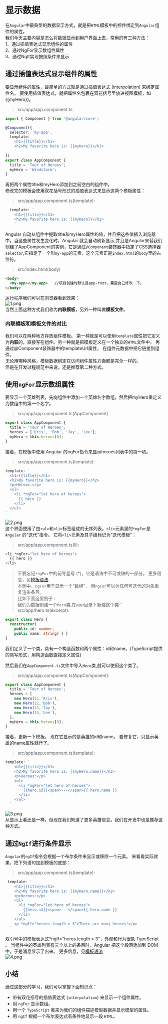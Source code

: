 # 显示数据  
在`Angular`中最典型的数据显示方式，就是把`HTML`模板中的控件绑定到`Angular`组件的属性。  
我们今天主要内容是怎么将数据显示到用户界面上去，常用的有三种方法：  
1、通过插值表达式显示组件的属性  
2、通过NgFor显示数组性属性  
3、通过NgIf实现按照条件来显示  

## 通过插值表达式显示组件的属性  
要显示组件的属性，最简单的方式就是通过插值表达式 (interpolation) 来绑定属性名。 要使用插值表达式，就把属性名包裹在双花括号里放进视图模板，如{{myHero}}。  
> src/app/app.component.ts  
```ts
import { Component } from '@angular/core';

@Component({
  selector: 'my-app',
  template: `
    <h1>{{title}}</h1>
    <h2>My favorite hero is: {{myHero}}</h2>
    `
})
export class AppComponent {
  title = 'Tour of Heroes';
  myHero = 'Windstorm';
}
```  
再把两个属性title和myHero添加到之前空白的组件中。  
修改完的模板会使用双花括号形式的插值表达式来显示这两个模板属性：  
> src/app/app.component.ts(template):  
```ts
  template: `
    <h1>{{title}}</h1>
    <h2>My favorite hero is: {{myHero}}</h2>
    `
```  
Angular 自动从组件中提取title和myHero属性的值，并且把这些值插入浏览器中。当这些属性发生变化时，Angular 就会自动刷新显示,并且是Angular来替我们创建了AppComponent的实例，它是通过`@Component`装饰器中指定了CSS选择器`selector`,它指定了一个叫`my-app`的元素，这个元素正是`index.html`的`body`里的占位符。  
> src/index.html(body)  
```html
<body>
  <my-app></my-app>   //项目创建时默认是app-root，需要自己修改一下。
</body>
```  
运行程序我们可以在浏览器看到效果：  
![1.png](https://github.com/IFYOUUUU/Blog/blob/master/images/Angular2/%E6%A8%A1%E6%9D%BF%E4%B8%8E%E6%95%B0%E6%8D%AE%E7%BB%91%E5%AE%9A/1.png)  
当然上面这种方式我们称为**内联模板**，另外一种叫做**模板文件**。  

### 内联模板和模板文件的对比  
我们可以在两种地方存放组件模板。 第一种就是可以使用`template`属性把它定义为**内联**的，直接写在组件。另一种就是把模板定义在一个独立的`HTML`文件中， 再通过@Component装饰器中的templateUrl属性， 在组件元数据中把它链接到组件。  
无论用哪种风格，模板数据绑定在访问组件属性方面都是完全一样的。  
但是在开发过程规范中来说，还是推荐第二种方式。  

## 使用`ngFor`显示数组属性  
要显示一个英雄列表，先向组件中添加一个英雄名字数组，然后把myHero重定义为数组中的第一个名字。  
> src/app/app.component.ts(AppComponent)
```ts
export class AppComponent {
  title = 'Tour of Heroes';
  heroes = ['Kris', 'Bob', 'Jay', 'Lee'];
  myHero = this.heroes[0];
}
```  
接着，在模板中使用 Angular 的ngFor指令来显示heroes列表中的每一项。  
> src/app/app.component.ts(template):  
```ts
template: `
  <h1>{{title}}</h1>
  <h2>My favorite hero is: {{myHero}}</h2>
  <p>Heroes:</p>
  <ul>
    <li *ngFor="let hero of heroes">
      {{ hero }}
    </li>
  </ul>
`
```  
![2.png](https://github.com/IFYOUUUU/Blog/blob/master/images/Angular2/%E6%A8%A1%E6%9D%BF%E4%B8%8E%E6%95%B0%E6%8D%AE%E7%BB%91%E5%AE%9A/2.png)  
这个界面使用了由`<ul>`和`<li>`标签组成的无序列表。`<li>`元素里的`*ngFor`是 `Angular` 的“迭代”指令。 它将`<li>`元素及其子级标记为“迭代模板”：  
> src/app/app.component.ts(li):  
```ts
<li *ngFor="let hero of heroes">
  {{ hero }}
</li>
```  
> 不要忘记`*ngFor`中的前导星号 (*)。它是语法中不可或缺的一部分。 更多信息，见[模板语法]().  
> 本例中，`ngFor`用于显示一个“数组”， 但`ngFor`可以为任何可迭代的对象重复渲染条目。  
比如下面这里例子：  
我们为数据创建一个`Hero`类,在app目录下新建这个类：  
> src/app/hero.ts(excerpt):  
```ts
export class Hero {
  constructor(
    public id: number,
    public name: string) { } 
}
```  
我们定义了一个类，具有一个构造函数和两个属性：id和name。(TypeScript提供的简写形式，用构造函数直接定义属性)  

然后我们在`AppComponent.ts`文件中导入`Hero`类,就可以使用这个类了。  
> src/app/app.component.ts(AppComponent):  
```ts
export class AppComponent {
  title = 'Tour of Heroes';
  heroes = [
    new Hero(11,'Kris'),
    new Hero(12,'Bob'),
    new Hero(13,'Jay'),
    new Hero(14,'Lee'),
  ];
  myHero = this.heroes[0];
}
```  
接着，更新一下模板。 现在它显示的是英雄的id和name。 要修复它，只显示英雄的name属性就行了。  
> src/app/app.component.ts(template):  
```ts
template: `
    <h1>{{title}}</h1>
    <h2>My favorite hero is: {{myHero.name}}</h2>
    <p>Heroes:</p>
    <ul>
      <li *ngFor="let hero of heroes">
        {{hero.id}}<span>---</span>{{ hero.name }}
      </li>
    </ul>
  `
```  
![3.png](https://github.com/IFYOUUUU/Blog/blob/master/images/Angular2/%E6%A8%A1%E6%9D%BF%E4%B8%8E%E6%95%B0%E6%8D%AE%E7%BB%91%E5%AE%9A/3.png)  
从显示上看还是一样，但现在我们知道了更多英雄信息。我们在开发中也是推荐这种方式。  

## 通过`NgIf`进行条件显示  
`Angular`的`ngIf`指令会根据一个布尔条件来显示或移除一个元素。 来看看实际效果，把下列语句加到模板的底部：  
> src/app/app.component.ts(template):  
```ts
 template: `
    <h1>{{title}}</h1>
    <h2>My favorite hero is: {{myHero.name}}</h2>
    <p>Heroes:</p>
    <ul>
      <li *ngFor="let hero of heroes">
        {{hero.id}}<span>---</span>{{ hero.name }}
      </li>
    </ul>
    <p *ngIf="heroes.length > 3">There are many heroes!</p>
  `
```  
双引号中的模板表达式*ngIf="heros.length > 3"，外观和行为很象 TypeScript 。 当组件中的英雄列表有三个以上的条目时，Angular 把这个段落添加到 DOM 中，于是消息显示了出来。 更多信息，见[模板语法]()  
![4.png](https://github.com/IFYOUUUU/Blog/blob/master/images/Angular2/%E6%A8%A1%E6%9D%BF%E4%B8%8E%E6%95%B0%E6%8D%AE%E7%BB%91%E5%AE%9A/4.png)  

## 小结  
通过这部分的学习，我们可以掌握下面知识点：  
* 带有双花括号的插值表达式 (`interpolation`) 来显示一个组件属性。  
* 用 `ngFor` 显示数组。  
* 用一个 `TypeScript` 类来为我们的组件描述模型数据并显示模型的属性。  
* 用 `ngIf` 根据一个布尔表达式有条件地显示一段 `HTML`。